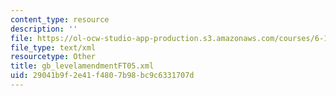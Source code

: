 ```yaml
---
content_type: resource
description: ''
file: https://ol-ocw-studio-app-production.s3.amazonaws.com/courses/6-170-laboratory-in-software-engineering-fall-2005/29041b9f2e41f4807b98bc9c6331707d_gb_levelamendmentFT05.xml
file_type: text/xml
resourcetype: Other
title: gb_levelamendmentFT05.xml
uid: 29041b9f-2e41-f480-7b98-bc9c6331707d
---
```

